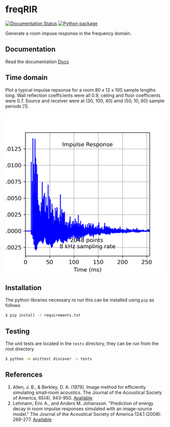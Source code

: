 # freqRIR 

[![Documentation Status](https://readthedocs.org/projects/freqrir/badge/?version=latest)](https://freqrir.readthedocs.io/en/latest/?badge=latest)
[![Python package](https://github.com/woodRock/freqRIR/actions/workflows/test.yml/badge.svg)](https://github.com/woodRock/freqRIR/actions/workflows/test.yml)

Generate a room impuse response in the frequency domain. 

## Documentation

Read the documentation [Docs](https://freqrir.readthedocs.io/en/latest/index.html)

## Time domain 

Plot a typical impulse repsonse for a room 80 x 12 x 100 sample lengths long. Wall reflection coefficients were all 0.9, ceiling and floor coefficients were 0.7. Source and receiver were at (30, 100, 40) amd (50, 10, 60) sample periods [1].

![Room impulse repsonse in time-domain](./timerir.png)

## Installation 

The python libraries necessary ro run this can be installed using `pip` as follows

```bash
$ pip install -r requirements.txt
```

## Testing 

The unit tests are located in the `tests` directory, they can be run from the root directory

```bash
$ python -m unittest discover -s tests
```

## References 

1. Allen, J. B., & Berkley, D. A. (1979). Image method for efficiently simulating small‐room acoustics. The Journal of the Acoustical Society of America, 65(4), 943-950. [Available](https://asa.scitation.org/doi/abs/10.1121/1.382599)
2. Lehmann, Eric A., and Anders M. Johansson. "Prediction of energy decay in room impulse responses simulated with an image-source model." The Journal of the Acoustical Society of America 124.1 (2008): 269-277. [Available](https://asa.scitation.org/doi/full/10.1121/1.2936367)